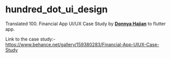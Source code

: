 # hundred_dot_ui_design

Translated 100. Financial App UI/UX Case Study by [**Donnya Hajian**](https://www.behance.net/donnyahajian) to flutter app.

Link to the case study:- https://www.behance.net/gallery/159380283/Financial-App-UIUX-Case-Study
